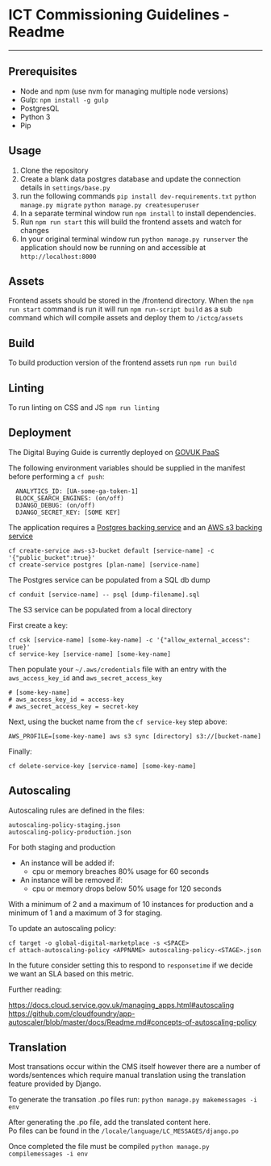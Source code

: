 # ICT Commissioning Guidelines - Readme
-----

## Prerequisites
* Node and npm (use nvm for managing multiple node versions)
* Gulp: `npm install -g gulp`
* PostgresQL
* Python 3
* Pip

## Usage
1. Clone the repository
2. Create a blank data postgres database and update the connection details in `settings/base.py`
3. run the following commands
   `pip install dev-requirements.txt` 
   `python manage.py migrate` 
   `python manage.py createsuperuser` 
4. In a separate terminal window run `npm install` to install dependencies.
3. Run `npm run start` this will  build the frontend assets and watch for changes
3. In your original terminal window run  `python manage.py runserver` the application should now be running on and accessible at `http://localhost:8000`

## Assets
Frontend assets should be stored in the /frontend directory.
When the `npm run start` command is run it will run `npm run-script build` as a sub command which will compile assets and deploy them to `/ictcg/assets`

## Build
To build production version of the frontend assets run `npm run build`

## Linting
To run linting on CSS and JS `npm run linting`

## Deployment
The Digital Buying Guide is currently deployed on [GOVUK PaaS](https://www.cloud.service.gov.uk/)

The following environment variables should be supplied in the manifest before performing a `cf push`:
```
  ANALYTICS_ID: [UA-some-ga-token-1]
  BLOCK_SEARCH_ENGINES: (on/off)
  DJANGO_DEBUG: (on/off)
  DJANGO_SECRET_KEY: [SOME KEY]
```

The application requires a
[Postgres backing service](https://docs.cloud.service.gov.uk/deploying_services/postgresql/#set-up-a-postgresql-service)
and an
[AWS s3 backing service](https://docs.cloud.service.gov.uk/deploying_services/s3/#amazon-s3)

```
cf create-service aws-s3-bucket default [service-name] -c '{"public_bucket":true}'
cf create-service postgres [plan-name] [service-name]
```

The Postgres service can be populated from a SQL db dump
```
cf conduit [service-name] -- psql [dump-filename].sql
```

The S3 service can be populated from a local directory

First create a key:
```
cf csk [service-name] [some-key-name] -c '{"allow_external_access": true}'
cf service-key [service-name] [some-key-name]
```
Then populate your `~/.aws/credentials` file with an entry with the `aws_access_key_id` and `aws_secret_access_key`
```
# [some-key-name]
# aws_access_key_id = access-key
# aws_secret_access_key = secret-key
```

Next, using the bucket name from the `cf service-key` step above:
```
AWS_PROFILE=[some-key-name] aws s3 sync [directory] s3://[bucket-name]
```

Finally:
```
cf delete-service-key [service-name] [some-key-name]
```

## Autoscaling

Autoscaling rules are defined in the files:

```
autoscaling-policy-staging.json
autoscaling-policy-production.json
```

For both staging and production
* An instance will be added if:
  * cpu or memory breaches 80% usage for 60 seconds
* An instance will be removed if:
  * cpu or memory drops below 50% usage for 120 seconds

With a minimum of 2 and a maximum of 10 instances for production and a minimum of 1 and a maximum of 3 for staging.

To update an autoscaling policy:

```
cf target -o global-digital-marketplace -s <SPACE>
cf attach-autoscaling-policy <APPNAME> autoscaling-policy-<STAGE>.json
```



In the future consider setting this to respond to `responsetime` if we decide we want an SLA based on this metric.

Further reading:

https://docs.cloud.service.gov.uk/managing_apps.html#autoscaling
https://github.com/cloudfoundry/app-autoscaler/blob/master/docs/Readme.md#concepts-of-autoscaling-policy

## Translation
Most transations occur within the CMS itself however there are a number of words/sentences which require manual translation using the translation feature provided by Django.  

To generate the transation .po files run:
`python manage.py makemessages -i env`

After generating the .po file, add the translated content here.  
Po files can be found in the `/locale/language/LC_MESSAGES/django.po`

Once completed the file must be compiled
`python manage.py compilemessages -i env`
